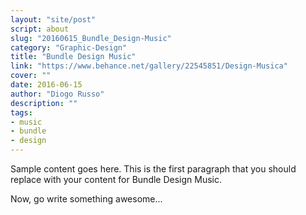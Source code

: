 ```yaml
---
layout: "site/post"
script: about
slug: "20160615_Bundle_Design-Music"
category: "Graphic-Design"
title: "Bundle Design Music"
link: "https://www.behance.net/gallery/22545851/Design-Musica"
cover: ""
date: 2016-06-15
author: "Diogo Russo"
description: ""
tags:
- music
- bundle
- design
---
```

 
Sample content goes here. This is the first paragraph that you should replace with your content for Bundle Design Music.
 
Now, go write something awesome...
